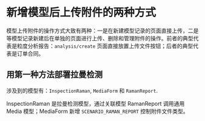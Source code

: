# 新增模型后上传附件的两种方式

模型上传附件的操作方式大致有两种：一是在新建模型记录的页面直接上传，二是等模型记录新建后在单独的页面进行上传、删除和管理附件的操作。前者的典型代表是粒度分析报告：`analysis/create` 页面直接放置上传文件按钮；后者的典型代表是订单合同。

用第一种方法部署拉曼检测
---------------------------------------------------------------------------

涉及到的模型有：`InspectionRaman`, `MediaForm` 和 `RamanReport`.

InspectionRaman 是拉曼检测模型，通过关联模型 RamanReport 调用通用 Media 模型；MediaForm 新增 `SCENARIO_RAMAN_REPORT` 控制附件文件类型。
